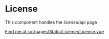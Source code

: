 # License

This component handles the license/api page

[Find me at src/pages/Static/License/License.vue](https://github.com/FAIRsharing/fairsharing.github.io/tree/master/src/pages/Static/License/License.vue)
